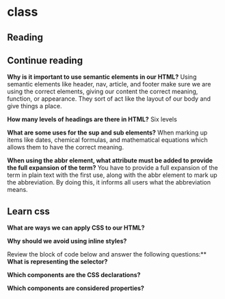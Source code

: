 # class

## Reading

## Continue reading

**Why is it important to use semantic elements in our HTML?**
Using semantic elements like header, nav, article, and footer make sure we are using the correct elements, giving our content the correct meaning, function, or appearance. They sort of act like the layout of our body and give things a place.

**How many levels of headings are there in HTML?**
Six levels

**What are some uses for the sup and sub elements?**
When marking up items like dates, chemical formulas, and mathematical equations which allows them to have the correct meaning.

**When using the abbr element, what attribute must be added to provide the full expansion of the term?**
You have to provide a full expansion of the term in plain text with the first use, along with the abbr element to mark up the abbreviation. By doing this, it informs all users what the abbreviation means.

## Learn css

**What are ways we can apply CSS to our HTML?**

**Why should we avoid using inline styles?**

Review the block of code below and answer the following questions:**
**What is representing the selector?**

**Which components are the CSS declarations?**

**Which components are considered properties?**
